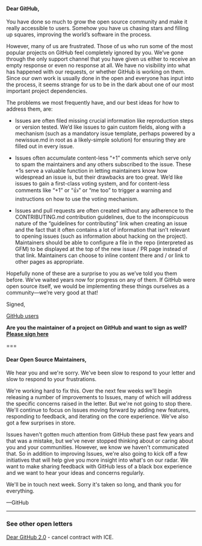 
#### Dear GitHub,

You have done so much to grow the open source community and make it really
accessible to users. Somehow you have us chasing stars and filling up squares,
improving the world’s software in the process.

However, many of us are frustrated. Those of us who run some of the most popular
projects on GitHub feel completely ignored by you. We’ve gone through the only
support channel that you have given us either to receive an empty response or
even no response at all. We have no visibility into what has happened with our
requests, or whether GitHub is working on them. Since our own work is usually
done in the open and everyone has input into the process, it seems strange for
us to be in the dark about one of our most important project dependencies.

The problems we most frequently have, and our best ideas for how to address
them, are:

- Issues are often filed missing crucial information like reproduction steps or
  version tested. We’d like issues to gain custom fields, along with a mechanism
  (such as a mandatory issue template, perhaps powered by a newissue.md in root
  as a likely-simple solution) for ensuring they are filled out in every issue.
- Issues often accumulate content-less “+1” comments which serve only to spam
  the maintainers and any others subscribed to the issue. These +1s serve a
  valuable function in letting maintainers know how widespread an issue is, but
  their drawbacks are too great. We’d like issues to gain a first-class voting
  system, and for content-less comments like “+1” or “:+1:” or “me too” to
  trigger a warning and instructions on how to use the voting mechanism.

- Issues and pull requests are often created without any adherence to the
  CONTRIBUTING.md contribution guidelines, due to the inconspicuous nature of
  the “guidelines for contributing” link when creating an issue and the fact
  that it often contains a lot of information that isn’t relevant to opening
  issues (such as information about hacking on the project). Maintainers should
  be able to configure a file in the repo (interpreted as GFM) to be displayed
  at the top of the new issue / PR page instead of that link. Maintainers can
  choose to inline content there and / or link to other pages as appropriate.

Hopefully none of these are a surprise to you as we’ve told you them before.
We’ve waited years now for progress on any of them. If GitHub were open source
itself, we would be implementing these things ourselves as a community—we’re
very good at that!

Signed,

[GitHub users](https://docs.google.com/spreadsheets/d/1oGsg02jS-PnlIMJ3OlWIOEmhtG-udTwuDz_vsQPBHKs/edit?usp=sharing)

**Are you the maintainer of a project on GitHub and want to sign as well? [Please sign here](http://goo.gl/forms/DtmQnUXNSE)**

===

#### Dear Open Source Maintainers,

We hear you and we're sorry. We've been slow to respond to your letter and slow to respond to your frustrations.

We're working hard to fix this. Over the next few weeks we'll begin releasing a number of improvements to Issues, many of which will address the specific concerns raised in the letter. But we're not going to stop there. We'll continue to focus on Issues moving forward by adding new features, responding to feedback, and iterating on the core experience. We've also got a few surprises in store.

Issues haven't gotten much attention from GitHub these past few years and that was a mistake, but we've never stopped thinking about or caring about you and your communities. However, we know we haven't communicated that. So in addition to improving Issues, we're also going to kick off a few initiatives that will help give you more insight into what's on our radar. We want to make sharing feedback with GitHub less of a black box experience and we want to hear your ideas and concerns regularly.

We'll be in touch next week. Sorry it's taken so long, and thank you for everything.

—GitHub


---
### See other open letters

[Dear GitHub 2.0](https://github.com/drop-ice/dear-github-2.0) - cancel contract with ICE.

